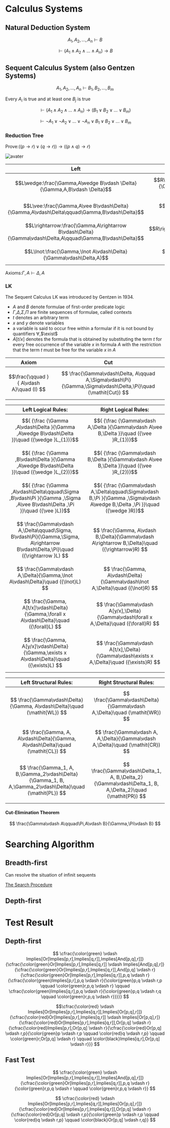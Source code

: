 # Calculus Systems

## Natural Deduction System

$$
A_1,A_2,...,A_n\vdash B
$$

$$
\vdash (A_1\wedge A_2\wedge...\wedge A_n)\to B
$$

## Sequent Calculus System (also Gentzen Systems)

$$
A_1,A_2,...,A_n\vdash B_1,B_2,...,B_m
$$

Every $A_i$ is true and at least one $B_j$ is true

$$
\vdash (A_1\wedge A_2\wedge...\wedge A_n)\to (B_1\vee B_2\vee...\vee B_m)
$$

$$
\vdash \lnot A_1\vee \lnot A_2\vee...\vee\lnot A_n\vee B_1\vee B_2\vee...\vee B_m
$$

### Reduction Tree

Prove:$((p\rightarrow r)\vee (q\rightarrow r))\rightarrow ((p\wedge q)\rightarrow r)$

![avater](https://upload.wikimedia.org/wikipedia/commons/0/0d/Sequent_calculus_proof_tree_example.png)

|                                                   Left                                                    |                                                Right                                                |
| :-------------------------------------------------------------------------------------------------------: | :-------------------------------------------------------------------------------------------------: |
|                 $$L\wedge:\frac{\Gamma,A\wedge B\vdash \Delta}{\Gamma,A,B\vdash \Delta}$$                 | $$R\wedge:\frac{\Gamma\vdash \Delta,A\wedge B}{\Gamma\vdash \Delta,A\qquad \Gamma\vdash \Delta,B}$$ |
|        $$L\vee:\frac{\Gamma,A\vee B\vdash\Delta}{\Gamma,A\vdash\Delta\qquad\Gamma,B\vdash\Delta}$$        |             $$R\vee:\frac {\Gamma \vdash \Delta ,A\vee B}{\Gamma \vdash \Delta ,A,B}$$              |
| $$L\rightarrow:\frac{\Gamma,A\rightarrow B\vdash\Delta}{\Gamma\vdash\Delta,A\qquad\Gamma,B\vdash\Delta}$$ |          $$R\rightarrow:\frac{\Gamma\vdash\Delta,A\rightarrow B}{\Gamma,A\vdash\Delta,B}$$          |
|                    $$L\lnot:\frac{\Gamma,\lnot A\vdash\Delta}{\Gamma\vdash\Delta,A}$$                     |                $$R\lnot:\frac{\Gamma \vdash\Delta,\lnot A}{\Gamma,A\vdash\Delta }$$                 |

Axioms:$\Gamma,A\vdash\Delta,A$

### LK

The Sequent Calculus LK was introduced by Gentzen in 1934.

- $A$ and $B$ denote formulae of first-order predicate logic
- $\Gamma$,$\Delta$,$\Sigma$,$\Pi$ are finite sequences of formulae, called contexts
- $t$ denotes an arbitrary term
- $x$ and $y$ denote variables
- a variable is said to occur free within a formular if it is not bound by quantifiers $\forall$,$\exist$
- $A[t/x]$ denotes the formula that is obtained by substituting the term $t$ for every free occurrence of the variable $x$ in formula $A$ with the restriction that the term $t$ must be free for the variable $x$ in $A$

|                  Axiom                   |                                                       Cut                                                        |
| :--------------------------------------: | :--------------------------------------------------------------------------------------------------------------: |
| $$\frac{\qquad }{ A\vdash A}\quad (I) $$ | $$   \frac{\Gamma\vdash\Delta, A\qquad A,\Sigma\vdash\Pi} {\Gamma,\Sigma\vdash\Delta,\Pi}\quad (\mathit{Cut}) $$ |

|                                                        Left Logical Rules:                                                        |                                                      Right Logical Rules:                                                      |
| :-------------------------------------------------------------------------------------------------------------------------------: | :----------------------------------------------------------------------------------------------------------------------------: |
|                   $${ {\frac {\Gamma ,A\vdash\Delta }{\Gamma ,A\wedge B\vdash\Delta }}\quad ({\wedge }L_{1})}$$                   |                   $${ {\frac {\Gamma\vdash A,\Delta }{\Gamma\vdash A\vee B,\Delta }}\quad ({\vee }R_{1})}$$                    |
|                   $${ {\frac {\Gamma ,B\vdash\Delta }{\Gamma ,A\wedge B\vdash\Delta }}\quad ({\wedge }L_{2})}$$                   |                   $${ {\frac {\Gamma\vdash B,\Delta }{\Gamma\vdash A\vee B,\Delta }}\quad ({\vee }R_{2})}$$                    |
|    $${ {\frac {\Gamma ,A\vdash\Delta\qquad\Sigma ,B\vdash\Pi }{\Gamma ,\Sigma ,A\vee B\vdash\Delta ,\Pi }}\quad ({\vee }L)}$$     | $${ {\frac {\Gamma\vdash A,\Delta\qquad\Sigma\vdash B,\Pi }{\Gamma ,\Sigma\vdash A\wedge B,\Delta ,\Pi }}\quad ({\wedge }R)}$$ |
| $$ \frac{\Gamma\vdash A,\Delta\qquad\Sigma, B\vdash\Pi}{\Gamma,\Sigma, A\rightarrow B\vdash\Delta,\Pi}\quad  ({\rightarrow }L) $$ |                $$  \frac{\Gamma, A\vdash B,\Delta}{\Gamma\vdash A\rightarrow B,\Delta}\quad ({\rightarrow}R) $$                |
|                          $$ \frac{\Gamma\vdash A,\Delta}{\Gamma,\lnot A\vdash\Delta}\quad  ({\lnot}L) $$                          |                         $$ \frac{\Gamma, A\vdash\Delta}{\Gamma\vdash\lnot A,\Delta}\quad ({\lnot}R) $$                         |
|                    $$ \frac{\Gamma, A[t/x]\vdash\Delta}{\Gamma,\forall x A\vdash\Delta}\quad  ({\forall}L) $$                     |                  $$ \frac{\Gamma\vdash A[y/x],\Delta}{\Gamma\vdash\forall x A,\Delta}\quad  ({\forall}R)  $$                   |
|                    $$ \frac{\Gamma, A[y/x]\vdash\Delta}{\Gamma,\exists x A\vdash\Delta}\quad  ({\exists}L) $$                     |                   $$ \frac{\Gamma\vdash A[t/x],\Delta}{\Gamma\vdash\exists x A,\Delta}\quad  ({\exists}R) $$                   |

|                                          Left Structural Rules:                                          |                                         Right Structural Rules:                                          |
| :------------------------------------------------------------------------------------------------------: | :------------------------------------------------------------------------------------------------------: |
|                $$ \frac{\Gamma\vdash\Delta}{\Gamma, A\vdash\Delta}\quad (\mathit{WL}) $$                 |                $$ \frac{\Gamma\vdash\Delta}{\Gamma\vdash A,\Delta}\quad (\mathit{WR}) $$                 |
|             $$ \frac{\Gamma, A, A\vdash\Delta}{\Gamma, A\vdash\Delta}\quad (\mathit{CL}) $$              |             $$ \frac{\Gamma\vdash A, A,\Delta}{\Gamma\vdash A,\Delta}\quad (\mathit{CR}) $$              |
| $$ \frac{\Gamma_1, A, B,\Gamma_2\vdash\Delta}{\Gamma_1, B, A,\Gamma_2\vdash\Delta}\quad (\mathit{PL}) $$ | $$ \frac{\Gamma\vdash\Delta_1, A, B,\Delta_2}{\Gamma\vdash\Delta_1, B, A,\Delta_2}\quad (\mathit{PR}) $$ |

#### Cut-Elimination Theorem

$$
\frac{\Gamma\vdash A\qquad\Pi,A\vdash B}{\Gamma,\Pi\vdash B}
$$

# Searching Algorithm

## Breadth-first

Can resolve the situation of infinit sequents

[The Search Procedure](logic_gallier.pdf)

## Depth-first



# Test Result

## Depth-first

$$
\cfrac{\color{green} \vdash Implies[Or[Implies[p,r],Implies[q,r]],Implies[And[p,q],r]]}{\cfrac{\color{green}Or[Implies[p,r],Implies[q,r]] \vdash Implies[And[p,q],r]}{\cfrac{\color{green}Or[Implies[p,r],Implies[q,r]],And[p,q] \vdash r}{\cfrac{\color{green}Or[Implies[p,r],Implies[q,r]],p,q \vdash r}{\cfrac{\color{green}Implies[p,r],p,q \vdash r}{\color{green}p,q \vdash r,p \qquad \color{green}r,p,q \vdash r} \qquad \cfrac{\color{green}Implies[q,r],p,q \vdash r}{\color{green}p,q \vdash r,q \qquad \color{green}r,p,q \vdash r}}}}}
$$

$$\cfrac{\color{red} \vdash Implies[Or[Implies[p,r],Implies[q,r]],Implies[Or[p,q],r]]}{\cfrac{\color{red}Or[Implies[p,r],Implies[q,r]] \vdash Implies[Or[p,q],r]}{\cfrac{\color{red}Or[Implies[p,r],Implies[q,r]],Or[p,q] \vdash r}{\cfrac{\color{red}Implies[p,r],Or[p,q] \vdash r}{\cfrac{\color{red}Or[p,q] \vdash r,p}{\color{green}p \vdash r,p \qquad \color{red}q \vdash r,p} \qquad \color{green}r,Or[p,q] \vdash r} \qquad \color{black}Implies[q,r],Or[p,q] \vdash r}}}
$$

## Fast Test

$$ \cfrac{\color{green} \vdash Implies[Or[Implies[p,r],Implies[q,r]],Implies[And[p,q],r]]}{\cfrac{\color{green}Or[Implies[p,r],Implies[q,r]],p,q \vdash r}{\color{green}r,p,q \vdash r \qquad \color{green}r,p,q \vdash r}}
$$

$$ \cfrac{\color{red} \vdash Implies[Or[Implies[p,r],Implies[q,r]],Implies[Or[p,q],r]]}{\cfrac{\color{red}Or[Implies[p,r],Implies[q,r]],Or[p,q] \vdash r}{\cfrac{\color{red}Or[p,q] \vdash r,p}{\color{green}p \vdash r,p \qquad \color{red}q \vdash r,p} \qquad \color{black}Or[p,q] \vdash r,q}}
$$